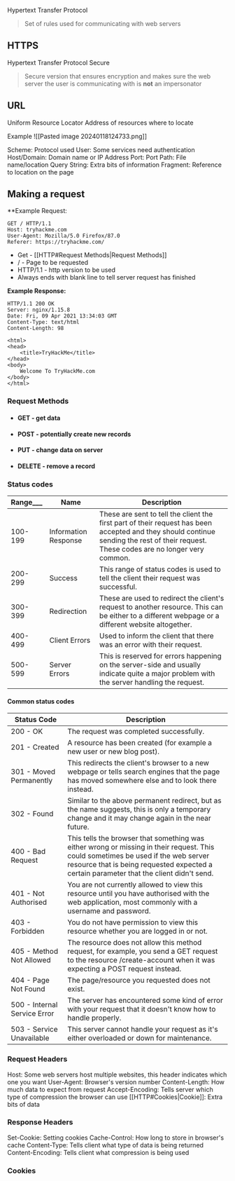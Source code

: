 Hypertext Transfer Protocol
> Set of rules used for communicating with web servers

## HTTPS
Hypertext Transfer Protocol Secure
> Secure version that ensures encryption and makes sure the web server the user is communicating with is **not** an impersonator

## URL
Uniform Resource Locator
Address of resources where to locate

Example
![[Pasted image 20240118124733.png]]

Scheme: Protocol used
User: Some services need authentication
Host/Domain: Domain name or IP Address
Port: Port
Path: File name/location
Query String: Extra bits of information
Fragment: Reference to location on the page

## Making a request
**Example Request:  

```http
GET / HTTP/1.1
Host: tryhackme.com
User-Agent: Mozilla/5.0 Firefox/87.0
Referer: https://tryhackme.com/
```

- Get - [[HTTP#Request Methods|Request Methods]]
- / - Page to be requested
- HTTP/1.1 - http version to be used
- Always ends with blank line to tell server request has finished

**Example Response:**

```http
HTTP/1.1 200 OK
Server: nginx/1.15.8
Date: Fri, 09 Apr 2021 13:34:03 GMT
Content-Type: text/html
Content-Length: 98

<html>
<head>
    <title>TryHackMe</title>
</head>
<body>
    Welcome To TryHackMe.com
</body>
</html>
```

### Request Methods
- #### GET - get data
- #### POST - potentially create new records
- #### PUT - change data on server
- #### DELETE - remove a record

### Status codes

| Range___ | Name | Description |
| ---- | ---- | ---- |
| 100-199            | Information Response | These are sent to tell the client the first part of their request has been accepted and they should continue sending the rest of their request. These codes are no longer very common. |
| 200-299 | Success | This range of status codes is used to tell the client their request was successful. |
| 300-399 | Redirection | These are used to redirect the client's request to another resource. This can be either to a different webpage or a different website altogether. |
| 400-499 | Client Errors | Used to inform the client that there was an error with their request. |
| 500-599 | Server Errors | This is reserved for errors happening on the server-side and usually indicate quite a major problem with the server handling the request. |

#### Common status codes

| Status Code | Description |
| ---- | ---- |
| 200 - OK | The request was completed successfully. |
| 201 - Created | A resource has been created (for example a new user or new blog post). |
| 301 - Moved Permanently | This redirects the client's browser to a new webpage or tells search engines that the page has moved somewhere else and to look there instead. |
| 302 - Found | Similar to the above permanent redirect, but as the name suggests, this is only a temporary change and it may change again in the near future. |
| 400 - Bad Request | This tells the browser that something was either wrong or missing in their request. This could sometimes be used if the web server resource that is being requested expected a certain parameter that the client didn't send. |
| 401 - Not Authorised | You are not currently allowed to view this resource until you have authorised with the web application, most commonly with a username and password. |
| 403 - Forbidden | You do not have permission to view this resource whether you are logged in or not. |
| 405 - Method Not Allowed | The resource does not allow this method request, for example, you send a GET request to the resource /create-account when it was expecting a POST request instead. |
| 404 - Page Not Found | The page/resource you requested does not exist. |
| 500 - Internal Service Error | The server has encountered some kind of error with your request that it doesn't know how to handle properly. |
| 503 - Service Unavailable | This server cannot handle your request as it's either overloaded or down for maintenance. |

### Request Headers

Host: Some web servers host multiple websites, this header indicates which one you want
User-Agent: Browser's version number
Content-Length: How much data to expect from request
Accept-Encoding: Tells server which type of compression the browser can use
[[HTTP#Cookies|Cookie]]: Extra bits of data

### Response Headers
Set-Cookie: Setting cookies
Cache-Control: How long to store in browser's cache
Content-Type: Tells client what type of data is being returned
Content-Encoding: Tells client what compression is being used


### Cookies
